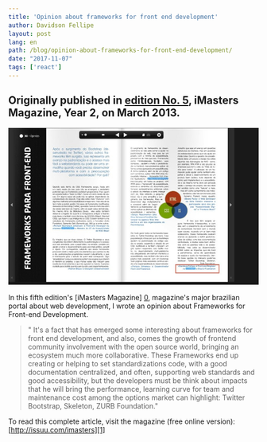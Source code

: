 ```yaml
---
title: 'Opinion about frameworks for front end development'
author: Davidson Fellipe
layout: post
lang: en
path: /blog/opinion-about-frameworks-for-front-end-development/
date: "2017-11-07"
tags: ['react']
---
```


## Originally published in [edition No. 5][1], iMasters Magazine, Year 2, on March 2013.

![](post-revista-imasters-frameworks-front-end.jpg)


In this fifth edition's [iMasters Magazine] [0], magazine's major brazilian portal about web development, I wrote an opinion about Frameworks for Front-end Development.

[0]: http://issuu.com/imasters

> " It's a fact that has emerged some interesting about frameworks for front end development, and also, comes the growth of
> frontend community involvement with the open source world, bringing an ecosystem much more collaborative. These Frameworks end
> up creating or helping to set standardizations code, with a good documentation centralized, and often, supporting web standards
> and good accessibility, but the developers must be think about impacts that he will bring the performance, learning curve for
> team and maintenance cost among the options market can highlight: Twitter Bootstrap, Skeleton, ZURB Foundation."

To read this complete article, visit the magazine (free online version):
[http://issuu.com/imasters][1]

[1]: http://issuu.com/imasters
